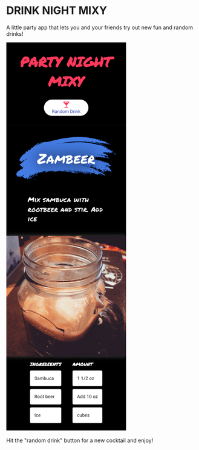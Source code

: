<h1>DRINK NIGHT MIXY</h1>

<p>A little party app that lets you and your friends try out new fun and random drinks!</p>
<img src='./src/img/readmeImage.png' alt="README SOURCE IMAGE">

<p>Hit the "random drink" button for a new cocktail and enjoy!</p>
